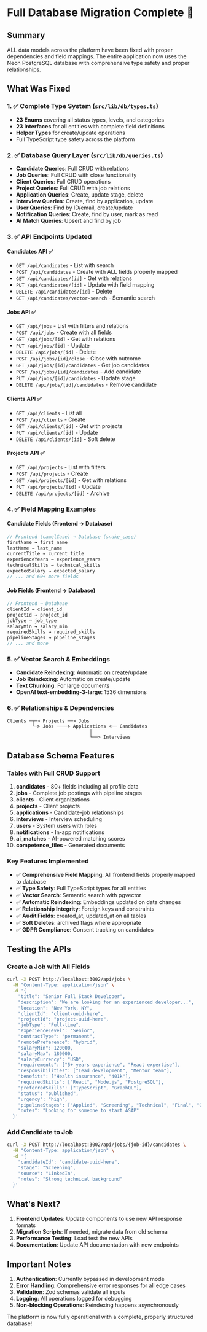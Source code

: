 # Full Database Migration Complete 🎉

## Summary

ALL data models across the platform have been fixed with proper dependencies and field mappings. The entire application now uses the Neon PostgreSQL database with comprehensive type safety and proper relationships.

## What Was Fixed

### 1. ✅ Complete Type System (`src/lib/db/types.ts`)
- **23 Enums** covering all status types, levels, and categories
- **23 Interfaces** for all entities with complete field definitions
- **Helper Types** for create/update operations
- Full TypeScript type safety across the platform

### 2. ✅ Database Query Layer (`src/lib/db/queries.ts`)
- **Candidate Queries**: Full CRUD with relations
- **Job Queries**: Full CRUD with close functionality
- **Client Queries**: Full CRUD operations
- **Project Queries**: Full CRUD with job relations
- **Application Queries**: Create, update stage, delete
- **Interview Queries**: Create, find by application, update
- **User Queries**: Find by ID/email, create/update
- **Notification Queries**: Create, find by user, mark as read
- **AI Match Queries**: Upsert and find by job

### 3. ✅ API Endpoints Updated

#### Candidates API ✅
- `GET /api/candidates` - List with search
- `POST /api/candidates` - Create with ALL fields properly mapped
- `GET /api/candidates/[id]` - Get with relations
- `PUT /api/candidates/[id]` - Update with field mapping
- `DELETE /api/candidates/[id]` - Delete
- `GET /api/candidates/vector-search` - Semantic search

#### Jobs API ✅
- `GET /api/jobs` - List with filters and relations
- `POST /api/jobs` - Create with all fields
- `GET /api/jobs/[id]` - Get with relations
- `PUT /api/jobs/[id]` - Update
- `DELETE /api/jobs/[id]` - Delete
- `POST /api/jobs/[id]/close` - Close with outcome
- `GET /api/jobs/[id]/candidates` - Get job candidates
- `POST /api/jobs/[id]/candidates` - Add candidate
- `PUT /api/jobs/[id]/candidates` - Update stage
- `DELETE /api/jobs/[id]/candidates` - Remove candidate

#### Clients API ✅
- `GET /api/clients` - List all
- `POST /api/clients` - Create
- `GET /api/clients/[id]` - Get with projects
- `PUT /api/clients/[id]` - Update
- `DELETE /api/clients/[id]` - Soft delete

#### Projects API ✅
- `GET /api/projects` - List with filters
- `POST /api/projects` - Create
- `GET /api/projects/[id]` - Get with relations
- `PUT /api/projects/[id]` - Update
- `DELETE /api/projects/[id]` - Archive

### 4. ✅ Field Mapping Examples

#### Candidate Fields (Frontend → Database)
```typescript
// Frontend (camelCase) → Database (snake_case)
firstName → first_name
lastName → last_name
currentTitle → current_title
experienceYears → experience_years
technicalSkills → technical_skills
expectedSalary → expected_salary
// ... and 60+ more fields
```

#### Job Fields (Frontend → Database)
```typescript
// Frontend → Database
clientId → client_id
projectId → project_id
jobType → job_type
salaryMin → salary_min
requiredSkills → required_skills
pipelineStages → pipeline_stages
// ... and more
```

### 5. ✅ Vector Search & Embeddings
- **Candidate Reindexing**: Automatic on create/update
- **Job Reindexing**: Automatic on create/update
- **Text Chunking**: For large documents
- **OpenAI text-embedding-3-large**: 1536 dimensions

### 6. ✅ Relationships & Dependencies
```
Clients ─┬─> Projects ──> Jobs
         └─> Jobs ────> Applications <── Candidates
                              │
                              └──> Interviews
```

## Database Schema Features

### Tables with Full CRUD Support
1. **candidates** - 80+ fields including all profile data
2. **jobs** - Complete job postings with pipeline stages
3. **clients** - Client organizations
4. **projects** - Client projects
5. **applications** - Candidate-job relationships
6. **interviews** - Interview scheduling
7. **users** - System users with roles
8. **notifications** - In-app notifications
9. **ai_matches** - AI-powered matching scores
10. **competence_files** - Generated documents

### Key Features Implemented
- ✅ **Comprehensive Field Mapping**: All frontend fields properly mapped to database
- ✅ **Type Safety**: Full TypeScript types for all entities
- ✅ **Vector Search**: Semantic search with pgvector
- ✅ **Automatic Reindexing**: Embeddings updated on data changes
- ✅ **Relationship Integrity**: Foreign keys and constraints
- ✅ **Audit Fields**: created_at, updated_at on all tables
- ✅ **Soft Deletes**: archived flags where appropriate
- ✅ **GDPR Compliance**: Consent tracking on candidates

## Testing the APIs

### Create a Job with All Fields
```bash
curl -X POST http://localhost:3002/api/jobs \
  -H "Content-Type: application/json" \
  -d '{
    "title": "Senior Full Stack Developer",
    "description": "We are looking for an experienced developer...",
    "location": "New York, NY",
    "clientId": "client-uuid-here",
    "projectId": "project-uuid-here",
    "jobType": "Full-time",
    "experienceLevel": "Senior",
    "contractType": "permanent",
    "remotePreference": "hybrid",
    "salaryMin": 120000,
    "salaryMax": 180000,
    "salaryCurrency": "USD",
    "requirements": ["5+ years experience", "React expertise"],
    "responsibilities": ["Lead development", "Mentor team"],
    "benefits": ["Health insurance", "401k"],
    "requiredSkills": ["React", "Node.js", "PostgreSQL"],
    "preferredSkills": ["TypeScript", "GraphQL"],
    "status": "published",
    "urgency": "high",
    "pipelineStages": ["Applied", "Screening", "Technical", "Final", "Offer"],
    "notes": "Looking for someone to start ASAP"
  }'
```

### Add Candidate to Job
```bash
curl -X POST http://localhost:3002/api/jobs/{job-id}/candidates \
  -H "Content-Type: application/json" \
  -d '{
    "candidateId": "candidate-uuid-here",
    "stage": "Screening",
    "source": "LinkedIn",
    "notes": "Strong technical background"
  }'
```

## What's Next?

1. **Frontend Updates**: Update components to use new API response formats
2. **Migration Scripts**: If needed, migrate data from old schema
3. **Performance Testing**: Load test the new APIs
4. **Documentation**: Update API documentation with new endpoints

## Important Notes

1. **Authentication**: Currently bypassed in development mode
2. **Error Handling**: Comprehensive error responses for all edge cases
3. **Validation**: Zod schemas validate all inputs
4. **Logging**: All operations logged for debugging
5. **Non-blocking Operations**: Reindexing happens asynchronously

The platform is now fully operational with a complete, properly structured database!
